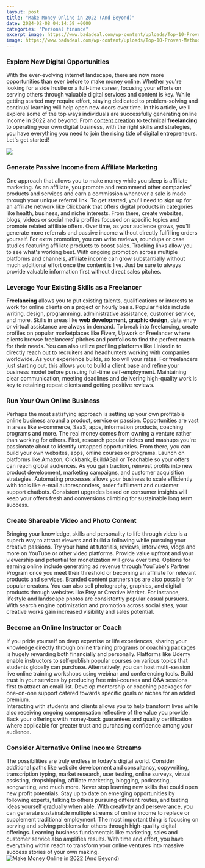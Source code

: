 ```yaml
---
layout: post
title: "Make Money Online in 2022 (And Beyond)"
date: 2024-02-08 04:14:59 +0000
categories: "Personal finance"
excerpt_image: https://www.badadeal.com/wp-content/uploads/Top-10-Proven-Methods-for-Making-Money-with-Cryptocurrency-in-2022.jpg
image: https://www.badadeal.com/wp-content/uploads/Top-10-Proven-Methods-for-Making-Money-with-Cryptocurrency-in-2022.jpg
---
```


### Explore New Digital Opportunities
With the ever-evolving internet landscape, there are now more opportunities than ever before to make money online. Whether you're looking for a side hustle or a full-time career, focusing your efforts on serving others through valuable digital services and content is key. While getting started may require effort, staying dedicated to problem-solving and continual learning will help open new doors over time.
In this article, we'll explore some of the top ways individuals are successfully generating online income in 2022 and beyond. From [content creation](https://yt.io.vn/collection/alejos) to technical **freelancing** to operating your own digital business, with the right skills and strategies, you have everything you need to join the rising tide of digital entrepreneurs. Let's get started!

![](https://i1.wp.com/challengingcoder.com/wp-content/uploads/2020/07/rItGZ4vquWk-1.png?fit=1080%2C720&amp;ssl=1)
### Generate Passive Income from Affiliate Marketing 
One approach that allows you to make money while you sleep is affiliate marketing. As an affiliate, you promote and recommend other companies' products and services and earn a commission whenever a sale is made through your unique referral link. 
To get started, you'll need to sign up for an affiliate network like Clickbank that offers digital products in categories like health, business, and niche interests. From there, create websites, blogs, videos or social media profiles focused on specific topics and promote related affiliate offers. Over time, as your audience grows, you'll generate more referrals and passive income without directly fulfilling orders yourself.
For extra promotion, you can write reviews, roundups or case studies featuring affiliate products to boost sales. Tracking links allow you to see what's working best. With ongoing promotion across multiple platforms and channels, affiliate income can grow substantially without much additional effort once the content is live. Just be sure to always provide valuable information first without direct sales pitches.
### Leverage Your Existing Skills as a Freelancer
**Freelancing** allows you to put existing talents, qualifications or interests to work for online clients on a project or hourly basis. Popular fields include writing, design, programming, administrative assistance, customer service, and more. Skills in areas like **web development, graphic design,** data entry or virtual assistance are always in demand.
To break into freelancing, create profiles on popular marketplaces like Fiverr, Upwork or Freelancer where clients browse freelancers' pitches and portfolios to find the perfect match for their needs. You can also utilize profiling platforms like LinkedIn to directly reach out to recruiters and headhunters working with companies worldwide. 
As your experience builds, so too will your rates. For freelancers just starting out, this allows you to build a client base and refine your business model before pursuing full-time self-employment. Maintaining clear communication, meeting deadlines and delivering high-quality work is key to retaining repeat clients and getting positive reviews.
### Run Your Own Online Business
Perhaps the most satisfying approach is setting up your own profitable online business around a product, service or passion. Opportunities are vast in areas like e-commerce, SaaS, apps, information products, coaching programs and more. The real money comes from owning a venture rather than working for others. 
First, research popular niches and mashups you're passionate about to identify untapped opportunities. From there, you can build your own websites, apps, online courses or programs. Launch on platforms like Amazon, Clickbank, BuildASail or Teachable so your offers can reach global audiences. 
As you gain traction, reinvest profits into new product development, marketing campaigns, and customer acquisition strategies. Automating processes allows your business to scale efficiently with tools like e-mail autoresponders, order fulfillment and customer support chatbots. Consistent upgrades based on consumer insights will keep your offers fresh and conversions climbing for sustainable long term success.
### Create Shareable Video and Photo Content 
Bringing your knowledge, skills and personality to life through video is a superb way to attract viewers and build a following while pursuing your creative passions. Try your hand at tutorials, reviews, interviews, vlogs and more on YouTube or other video platforms. Provide value upfront and your viewership and potential for monetization will grow over time.
Options for earning online include generating ad revenue through YouTube's Partner Program once you meet their threshold or becoming an affiliate for relevant products and services. Branded content partnerships are also possible for popular creators. 
You can also sell photography, graphics, and digital products through websites like Etsy or Creative Market. For instance, lifestyle and landscape photos are consistently popular casual pursuers. With search engine optimization and promotion across social sites, your creative works gain increased visibility and sales potential.
### Become an Online Instructor or Coach
If you pride yourself on deep expertise or life experiences, sharing your knowledge directly through online training programs or coaching packages is hugely rewarding both financially and personally. Platforms like Udemy enable instructors to self-publish popular courses on various topics that students globally can purchase.
Alternatively, you can host multi-session live online training workshops using webinar and conferencing tools. Build trust in your services by producing free mini-courses and Q&A sessions first to attract an email list. Develop mentorship or coaching packages for one-on-one support catered towards specific goals or niches for an added premium.  
Interacting with students and clients allows you to help transform lives while also receiving ongoing compensation reflective of the value you provide. Back your offerings with money-back guarantees and quality certification where applicable for greater trust and purchasing confidence among your audience.
### Consider Alternative Online Income Streams
The possibilities are truly endless in today's digital world. Consider additional paths like website development and consultancy, copywriting, transcription typing, market research, user testing, online surveys, virtual assisting, dropshipping, affiliate marketing, blogging, podcasting, songwriting, and much more.
Never stop learning new skills that could open new profit potentials. Stay up to date on emerging opportunities by following experts, talking to others pursuing different routes, and testing ideas yourself gradually when able. With creativity and perseverance, you can generate sustainable multiple streams of online income to replace or supplement traditional employment.
The most important thing is focusing on serving and solving problems for others through high-quality digital offerings. Learning business fundamentals like marketing, sales and customer service also amplifies results. With time and effort, you have everything within reach to transform your online ventures into massive success stories of your own making.
![Make Money Online in 2022 (And Beyond)](https://www.badadeal.com/wp-content/uploads/Top-10-Proven-Methods-for-Making-Money-with-Cryptocurrency-in-2022.jpg)